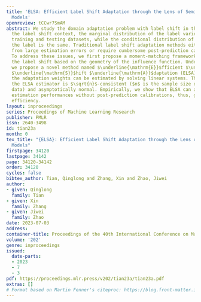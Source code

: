 ```yaml
---
title: 'ELSA: Efficient Label Shift Adaptation through the Lens of Semiparametric
  Models'
openreview: tCCwr7SmAM
abstract: We study the domain adaptation problem with label shift in this work. Under
  the label shift context, the marginal distribution of the label varies across the
  training and testing datasets, while the conditional distribution of features given
  the label is the same. Traditional label shift adaptation methods either suffer
  from large estimation errors or require cumbersome post-prediction calibrations.
  To address these issues, we first propose a moment-matching framework for adapting
  the label shift based on the geometry of the influence function. Under such a framework,
  we propose a novel method named $\underline{\mathrm{E}}$fficient $\underline{\mathrm{L}}$abel
  $\underline{\mathrm{S}}$hift $\underline{\mathrm{A}}$daptation (ELSA), in which
  the adaptation weights can be estimated by solving linear systems. Theoretically,
  the ELSA estimator is $\sqrt{n}$-consistent ($n$ is the sample size of the source
  data) and asymptotically normal. Empirically, we show that ELSA can achieve state-of-the-art
  estimation performances without post-prediction calibrations, thus, gaining computational
  efficiency.
layout: inproceedings
series: Proceedings of Machine Learning Research
publisher: PMLR
issn: 2640-3498
id: tian23a
month: 0
tex_title: "{ELSA}: Efficient Label Shift Adaptation through the Lens of Semiparametric
  Models"
firstpage: 34120
lastpage: 34142
page: 34120-34142
order: 34120
cycles: false
bibtex_author: Tian, Qinglong and Zhang, Xin and Zhao, Jiwei
author:
- given: Qinglong
  family: Tian
- given: Xin
  family: Zhang
- given: Jiwei
  family: Zhao
date: 2023-07-03
address: 
container-title: Proceedings of the 40th International Conference on Machine Learning
volume: '202'
genre: inproceedings
issued:
  date-parts:
  - 2023
  - 7
  - 3
pdf: https://proceedings.mlr.press/v202/tian23a/tian23a.pdf
extras: []
# Format based on Martin Fenner's citeproc: https://blog.front-matter.io/posts/citeproc-yaml-for-bibliographies/
---
```

